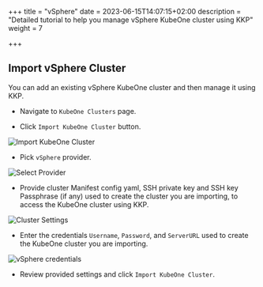 +++
title = "vSphere"
date = 2023-06-15T14:07:15+02:00
description = "Detailed tutorial to help you manage vSphere KubeOne cluster using KKP"
weight = 7

+++

## Import vSphere Cluster

You can add an existing vSphere KubeOne cluster and then manage it using KKP.

- Navigate to `KubeOne Clusters` page.

- Click `Import KubeOne Cluster` button.

![Import KubeOne Cluster](@/images/main/tutorials/kubeone-clusters/cluster-list-empty.png "Import KubeOne Cluster")

- Pick `vSphere` provider.

![Select Provider](@/images/main/tutorials/kubeone-clusters/import-kubeone-cluster.png "Select Provider")

- Provide cluster Manifest config yaml, SSH private key and SSH key Passphrase (if any) used to create the cluster you are importing, to access the KubeOne cluster using KKP.

![Cluster Settings](@/images/main/tutorials/kubeone-clusters/cluster-settings-step.png "Cluster Settings")

- Enter the credentials `Username`, `Password`, and `ServerURL` used to create the KubeOne cluster you are importing.


![vSphere credentials](@/images/main/tutorials/kubeone-clusters/vsphere-credentials-step.png "vSphere credentials")

- Review provided settings and click `Import KubeOne Cluster`.
